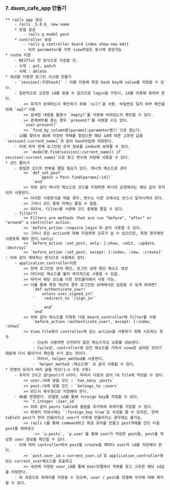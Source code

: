 ### 7. daum_cafe_app 만들기
    ** rails app 생성
        - rails _5.0.6_ new name
        * 모델 생성
            - rails g model post
        * controller 생성
            - rails g controller board index show new edit
            - 뒤의 parameter를 주면 view파일도 동시에 생성가능
    * route 지정
        - RESTful 한 방식으로 지정할 것.
        - 수정 : put, patch
        - 삭제 : delete
    * 세션을 이용한 로그인 시스템 만들기
        - `session[:지정hash]` : 이를 이용해 특정 hash key에 value를 저장할 수 있다.
        - 일반적으로 고유한 id를 찾을 수 없으므로 login을 구현시, id를 이용해 찾아야 한다.
            >> 유저가 존재하는지 확인하기 위해 `nil?`을 사용. 비밀번호 일치 여부 확인을 위해 `eql?`사용
            >> 검색한 내용을 활용시 `empty?`를 사용해 비어있는지 확인할 수 있다.
            >> 존재여부를 묻는 경우 `present?`를 사용할 수도 있다.
            `user.present?`
            >> `find_by_column명(params[:parameter명])`으로 찾는다.
        - id를 찾아서 db에 저장된 객체를 찾았으면 해당 id에 따른 고유한 값을 `session[:current_name]`과 같이 hash타입에 저장한다.
        - 이에 따라 현재 로그인된 유저 정보를 index에 보여줄 수 있다.
            >> `model명.find(session[:current_name]) if session[:current_name]`으로 찾고 변수에 저장해 사용할 수 있다.
    * 코드 줄이기
        - 동일한 코드의 반복을 줄일 필요가 있다. 하나의 메소드로 관리
            >> `def set_post`
                   `@post = Post.find(params[:id])`
                `end`
            >> 위와 같이 하나의 메소드로 코드를 지정하면 하나의 요청에서는 해당 값이 유지되어 사용된다.
            >> 이러한 사용방식을 택할 경우, 변수는 다른 곳에서도 반드시 일치시켜야 한다.
            >> 그러나 코드 중복 자체는 줄일 수 없음.
            >> 따라서, filter를 사용해 코드 중복을 줄일 수 있다.
        - filter??
            >> Filters are methods that are run "before", "after" or "around" a controller action.
            >> `before_action :require_login`와 같이 사용할 수 있다.
            >> 그러나 모든 action에 대해 지정하면 오류가 날 수 있으므로, 특정 경우에만 사용토록 해야 한다.(only)
            >> `before_action :set_post, only: [:show, :edit, :update, :destroy]`
            >> `before_action :set_post, except: [:index, :new, :create]` : 이와 같이 제외하는 방식으로 사용해도 된다.
        - application_controller이용
            >> 현재 로그인된 유저 확인, 로그인 상태 확인 메소드 생성
            >> 어디서든 메소드를 불러 즉각적으로 사용할 수 있음.
            >> 따라서 해당 코드를 다른 컨트롤러에서 사용 가능.
            >> 이를 통해 특정 액션의 경우 로그인된 상태에서만 입장할 수 있게 하려면?
                `def authenticate_user!`
                `   unless user_signed_in?`
                `    redirect_to '/sign_in'`
         
                `    end`
                `end`
            >> 위와 같이 메소드를 지정한 다음 board_controller에 filter를 사용
                `before_action :authenticate_user!, except: [:index, :show]`
            >> View file에서 controller에 있는 action을 사용하기 위해 시도하는 경우
                - 단순히 사용하면 선언되지 않은 메소드라고 오류를 내보낸다.
                - Cycle상, controller에 있던 메소드를 거쳐서 view로 넘어온 것이기 때문에 다시 돌아가서 확인할 수가 없는 것이다.
                - 따라서, helper_method를 사용한다.
                - `helper_method :메소드명` 과 같이 사용할 수 있다.
    * 한명의 유저가 여러 글을 작성(1:n 구조 구현)
        - 유저가 1이고 글(post)가 n이다. 따라서 다음과 같이 rb file에 작성할 수 있다.
            >> user.rb에 넣을 코드 : `has_many :posts`
            >> post.rb에 넣을 코드 : `belongs_to :users`
            >> 반드시 복수형으로 지정해야 한다.
        - db를 변경한다. 모델명_id를 통해 foreign key를 지정할 수 있다.
            >> `t.integer :user_id`
            >> 위와 같이 posts table에 칼럼을 추가하여 외래키를 지정할 수 있다.
            >> 외래키 지정시에는 `:foreign_key true`로 속성을 줄 수 있지만, 만약 table이 post가 먼저 만들어지고 user가 이후에 만들어지는 경우에는 불가능.
            >> rails c를 통해 command하고 특정 유저를 만들고 post객체를 만든 다음 post를 채워넣고
                ->> `u.posts`, `p.user`를 통해 user가 작성한 post들, post를 작성한 user 정보를 확인할 수 있다.
        - 이에 따라 controller에서 post를 create할 때마다 user의 id를 저장해야 한다.
            >> `post.user_id = current_user.id`로 application_controller에 있는 current_user메소드를 호출하고
            >> 세션에 저장된 user_id를 통해 User모델에서 객체를 찾고 고유한 해당 id값을 저장한다.
        - 위 과정으로 외래키를 지정할 수 있으며, user / post를 연결해 각각에 대해 쿼리할 수 있다.